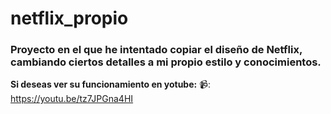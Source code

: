 # netflix_propio

### Proyecto en el que he intentado copiar el diseño de Netflix, cambiando ciertos detalles a mi propio estilo y conocimientos.

**Si deseas ver su funcionamiento en yotube:**
📹: https://youtu.be/tz7JPGna4HI


